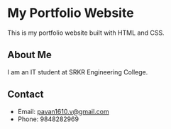 # My Portfolio Website

This is my portfolio website built with HTML and CSS.

## About Me
I am an IT student at SRKR Engineering College.

## Contact
- Email: pavan1610.v@gmail.com
- Phone: 9848282969
